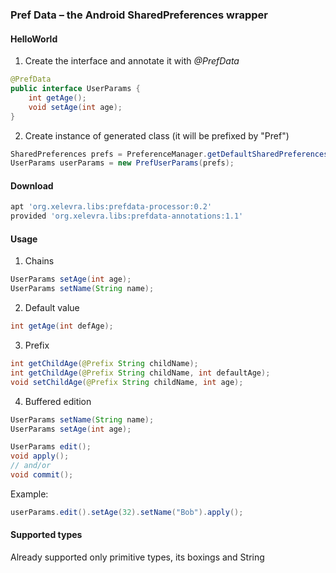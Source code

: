 ### Pref Data – the Android SharedPreferences wrapper

#### HelloWorld
1) Create the interface and annotate it with *@PrefData*
```java
@PrefData
public interface UserParams {
    int getAge();
    void setAge(int age);
}
```

2) Create instance of generated class (it will be prefixed by "Pref")
```java
SharedPreferences prefs = PreferenceManager.getDefaultSharedPreferences(getApplicationContext());
UserParams userParams = new PrefUserParams(prefs);
```

#### Download
```groovy
apt 'org.xelevra.libs:prefdata-processor:0.2'
provided 'org.xelevra.libs:prefdata-annotations:1.1'
```

#### Usage

1) Chains
```java
UserParams setAge(int age);
UserParams setName(String name);
```
2) Default value
```java
int getAge(int defAge);
```
3) Prefix
```java
int getChildAge(@Prefix String childName);
int getChildAge(@Prefix String childName, int defaultAge);
void setChildAge(@Prefix String childName, int age);
```
4) Buffered edition
```java
UserParams setName(String name);
UserParams setAge(int age);    

UserParams edit();
void apply();
// and/or
void commit();
```
Example:
```java
userParams.edit().setAge(32).setName("Bob").apply();
```

#### Supported types
Already supported only primitive types, its boxings and String
